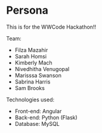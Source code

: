 # Persona

This is for the WWCode Hackathon!!

Team:
- Filza Mazahir
- Sarah Homsi
- Kimberly Mach
- Nivedhitha Venugopal
- Marisssa Swanson
- Sabrina Harris
- Sam Brooks

Technologies used:
- Front-end: Angular
- Back-end: Python (Flask)
- Database: MySQL

